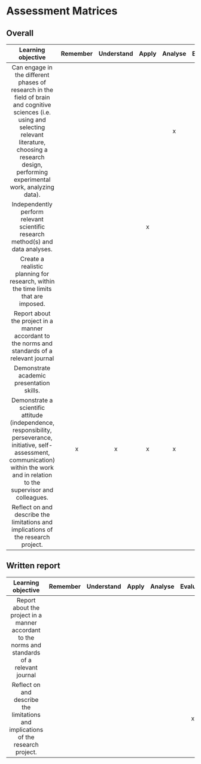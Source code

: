 # Assessment Matrices

## Overall
|Learning objective|Remember|Understand|Apply|Analyse|Evaluate|Create|Weight|
|:--:|:---:|:--:|:--:|:--:|:--:|:--:|:--:|
|Can engage in the different phases of research in the field of brain and cognitive sciences (i.e. using and selecting relevant literature, choosing a research design, performing experimental work, analyzing data).| | | |x |x |x | 20%|
|Independently perform relevant scientific research method(s) and data analyses.| | |x | | | |20%|
|Create a realistic planning for research, within the time limits that are imposed.| | | | | |x |5%|
|Report about the project in a manner accordant to the norms and standards of a relevant journal|| | | | |x |30%|
|Demonstrate academic presentation skills.| | | | | |x |5%| 
|Demonstrate a scientific attitude (independence, responsibility, perseverance, initiative, self-assessment, communication) within the work and in relation to the supervisor and colleagues.|x |x |x |x |x |x | 15%|
|Reflect on and describe the limitations and implications of the research project.| | | | |x | | 5%|

## Written report
|Learning objective|Remember|Understand|Apply|Analyse|Evaluate|Create|Weight|
|:--:|:---:|:--:|:--:|:--:|:--:|:--:|:--:|
|Report about the project in a manner accordant to the norms and standards of a relevant journal|| | | | |x |30%|
|Reflect on and describe the limitations and implications of the research project.| | | | |x | | 5%|
